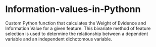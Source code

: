 # Information-values-in-Pythonn
Custom Python function that calculates the Weight of Evidence and Information Value for a given feature. This bivariate method of feature selection is used to determine the relationship between a dependent variable and an independent dichotomous variable. 
